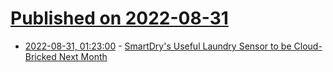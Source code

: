# [Published on 2022-08-31](index.md)

* [2022-08-31, 01:23:00](https://soylentnews.org/article.pl?sid=22/08/30/1744240&from=rss) - [SmartDry's Useful Laundry Sensor to be Cloud-Bricked Next Month](https://soylentnews.org/article.pl?sid=22/08/30/1744240&from=rss)
